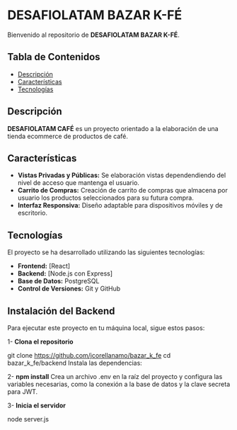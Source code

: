 # DESAFIOLATAM BAZAR K-FÉ

Bienvenido al repositorio de **DESAFIOLATAM BAZAR K-FÉ**.

## Tabla de Contenidos

- [Descripción](#descripción)
- [Características](#características)
- [Tecnologías](#tecnologías)



## Descripción

**DESAFIOLATAM CAFÉ** es un proyecto orientado a la elaboración de una tienda ecommerce de productos de café.

## Características

- **Vistas Privadas y Públicas:** Se elaboración vistas dependendiendo del nivel de acceso que mantenga el usuario.
- **Carrito de Compras:** Creación de carrito de compras que almacena por usuario los productos seleccionados para su futura compra.
- **Interfaz Responsiva:** Diseño adaptable para dispositivos móviles y de escritorio.

## Tecnologías

El proyecto se ha desarrollado utilizando las siguientes tecnologías:

- **Frontend:** [React] 
- **Backend:** [Node.js con Express] 
- **Base de Datos:** PostgreSQL
- **Control de Versiones:** Git y GitHub

## Instalación del Backend
Para ejecutar este proyecto en tu máquina local, sigue estos pasos:

1- **Clona el repositorio**

git clone https://github.com/jcorellanamo/bazar_k_fe
cd bazar_k_fe/backend
Instala las dependencias:

2- **npm install**
Crea un archivo .env en la raíz del proyecto y configura las variables necesarias, como la conexión a la base de datos y la clave secreta para JWT.

3- **Inicia el servidor**

node server.js
